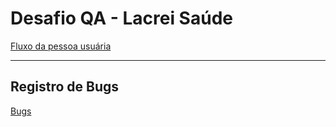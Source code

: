 # Desafio QA - Lacrei Saúde

[Fluxo da pessoa usuária](Desafio%20QA%20-%20Lacrei%20Sau%CC%81de%20025c015ef1184212bd144824b927bf7f/Fluxo%20da%20pessoa%20usua%CC%81ria%203b153a987f0d485c8884afdd3454156e.csv)

---

## Registro de Bugs

[Bugs](Desafio%20QA%20-%20Lacrei%20Sau%CC%81de%20025c015ef1184212bd144824b927bf7f/Bugs%20afdbbb0d3b7245048ecb248d10d5675e.csv)